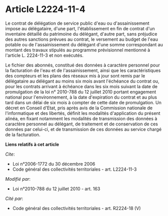 # Article L2224-11-4

Le contrat de délégation de service public d'eau ou d'assainissement impose au délégataire, d'une part, l'établissement en
fin de contrat d'un inventaire détaillé du patrimoine du délégant, d'autre part, sans préjudice des autres sanctions prévues
au contrat, le versement au budget de l'eau potable ou de l'assainissement du délégant d'une somme correspondant au montant
des travaux stipulés au programme prévisionnel mentionné à l'article L. 2224-11-3 et non exécutés.

Le fichier des abonnés, constitué des  données à caractère personnel pour la facturation de l'eau et de  l'assainissement,
ainsi que les caractéristiques des compteurs et les  plans des réseaux mis à jour sont remis par le délégataire au délégant
au moins six mois avant l'échéance du contrat ou, pour les contrats  arrivant à échéance dans les six mois suivant la date de
promulgation de  la loi n° 2010-788 du 12 juillet 2010 portant  engagement national pour l'environnement, à la date
d'expiration du  contrat et au plus tard dans un délai de six mois à compter de cette  date de promulgation. Un décret en
Conseil d'Etat, pris après avis de la  Commission nationale de l'informatique et des libertés, définit les  modalités
d'application du présent alinéa, en fixant notamment les  modalités de transmission des données à caractère personnel au
délégant,  de traitement et de conservation de ces données par celui-ci, et de  transmission de ces données au service chargé
de la facturation.

**Liens relatifs à cet article**

_Cite_:

  - Loi n°2006-1772 du 30 décembre 2006
  - Code général des collectivités territoriales - art. L2224-11-3

_Modifié par_:

  - Loi n°2010-788 du 12 juillet 2010 - art. 163

_Cité par_:

  - Code général des collectivités territoriales - art. R2224-18 (V)
